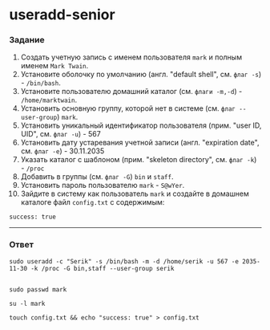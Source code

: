# useradd-senior

### Задание

1. Создать учетную запись с именем пользователя `mark` и полным именем `Mark Twain`.
2. Установите оболочку по умолчанию (англ. "default shell", см. `флаг -s`) - `/bin/bash`.
3. Установите пользователю домашний каталог (см. `флаги -m,-d`) - `/home/marktwain`.
4. Установить основную группу, которой нет в системе (см. `флаг --user-group`) `mark`.
5. Установить уникальный идентификатор пользователя (прим. "user ID, UID", см. `флаг -u`) - 567
6. Установить дату устаревания учетной записи (англ. "expiration date", см. `флаг -e`) - 30.11.2035
7. Указать каталог с шаблоном (прим. "skeleton directory", см. `флаг -k`) - `/proc`
8. Добавить в группы (см. `флаг -G`) `bin` и `staff`.
9. Установить пароль пользователю `mark` - `S@wYer`.
10. Зайдите в систему как пользователь `mark` и создайте в домашнем каталоге файл `config.txt` с содержимым:

```
success: true
```

---

### Ответ

```
sudo useradd -c "Serik" -s /bin/bash -m -d /home/serik -u 567 -e 2035-11-30 -k /proc -G bin,staff --user-group serik


sudo passwd mark

su -l mark

touch config.txt && echo "success: true" > config.txt
```
